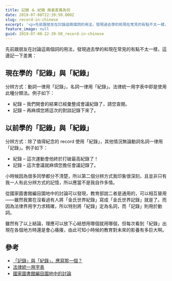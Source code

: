 ```yaml
---
title: 記錄 ＆ 紀錄 兩者差異為何
date: 2019-07-08T22:39:50.000Z
slug: record-in-chinese
excerpt: '<p>先前跟朋友在討論這兩個詞的用法，發現過去學的和現在常見的有點不太一樣，這邊記一下差異： 現在學的「記錄」與「紀&#8230;</p> '
feature_image: null
guid: 2019-07-08-22-39-50_record-in-chinese
---
```

先前跟朋友在討論這兩個詞的用法，發現過去學的和現在常見的有點不太一樣，這邊記一下差異：

現在學的「記錄」與「紀錄」
-------------

分辨方式：動詞一律用「記錄」，名詞一律用「紀錄」。法律統一用字表中即是使用此種分類法。例子如下：

*   紀錄 – 我們開會的結果已經彙整成會議紀錄了，請您查閱。
*   記錄 – 再麻煩您將這次的對談記錄下來了。

以前學的「記錄」與「紀錄」
-------------

分辨方式：除了值得紀念的 record 使用「紀錄」，其他情況無論動詞名詞一律用「記錄」。例子如下：

*   紀錄 – 這次運動會他終於打破最高紀錄了！
*   記錄 – 這次會議就麻煩您擔任會議記錄了。

小時候因為很多同學都分不清楚，所以第二個分辨方式我印象很深刻，且並非只有我一人有此分辨方式的記憶，所以應當不是我自作多情。

從國家圖書館編目園地中的討論可以發現，教育部說二者是通用的，可以相互替用——雖然我實在沒看過有人將「金氏世界紀錄」寫成「金氏世界記錄」就是了。而因為法律界用字力求精確，所以特別將「紀錄」定為名詞，而「記錄」則用於動詞。

雖然有了以上結論，理應可以放下心結想用哪個就用哪個，但每次看到「紀錄」出現在各個地方時還是會心癢癢，由此可知小時候的教育對未來的影養有多巨大啊。

參考
--

*   [「記錄」與「紀錄」，應寫那一個？](https://blog.udn.com/glwang/3121001)
*   [法律統一用字表](https://c.nknu.edu.tw/affair/fckeditor/ckfinder/userfiles/dbhp/files/2_%E6%B3%95%E5%BE%8B%E7%B5%B1%E4%B8%80%E7%94%A8%E5%AD%97%E8%A1%A8.pdf)
*   [國家圖書館編目園地中的討論](https://catweb.ncl.edu.tw/QandA/page/24348)
